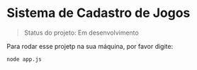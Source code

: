 # Sistema de Cadastro de Jogos</h1>
> Status do projeto: Em desenvolvimento

Para rodar esse projetp na sua máquina, por favor digite:

```
node app.js
```
